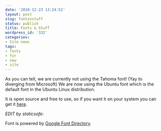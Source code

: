 ```yaml
---
date: '2010-12-23 13:24:52'
layout: post
slug: fontsnstuff
status: publish
title: Fonts & Stuff
wordpress_id: '332'
categories:
- Site news
tags:
- fonts
- for
- new
- site
---
```


As you can tell, we are currently not using the Tahoma font! (Yay to diverging from Microsoft) We are now using the Ubuntu font which is the default font in the Ubuntu Linux distribution.

It is open source and free to use, so if you want it on your system you can get it [here](http://font.ubuntu.com).

_EDIT by staticsafe:_

Font is powered by [Google Font Directory](http://code.google.com/webfonts).
